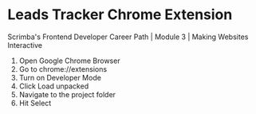 # Leads Tracker Chrome Extension
Scrimba's Frontend Developer Career Path | Module 3 | Making Websites Interactive

 1. Open Google Chrome Browser
 2. Go to chrome://extensions
 3. Turn on Developer Mode
 4. Click Load unpacked
 5. Navigate to the project folder
 6. Hit Select

